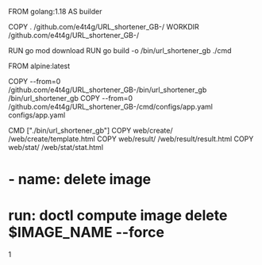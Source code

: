 FROM golang:1.18 AS builder

COPY . /github.com/e4t4g/URL_shortener_GB-/
WORKDIR /github.com/e4t4g/URL_shortener_GB-/

RUN go mod download
RUN go build -o /bin/url_shortener_gb ./cmd

FROM alpine:latest

COPY --from=0 /github.com/e4t4g/URL_shortener_GB-/bin/url_shortener_gb /bin/url_shortener_gb
COPY --from=0 /github.com/e4t4g/URL_shortener_GB-/cmd/configs/app.yaml configs/app.yaml

CMD ["./bin/url_shortener_gb"]
COPY web/create/ /web/create/template.html
COPY web/result/ /web/result/result.html
COPY web/stat/ /web/stat/stat.html


#      - name: delete image
#        run: doctl compute image delete $IMAGE_NAME --force



1

